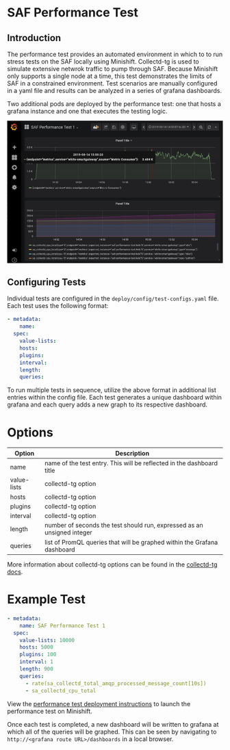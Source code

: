 # SAF Performance Test

## Introduction
The performance test provides an automated environment in which to to run stress tests on the SAF locally using Minishift. Collectd-tg is used to simulate extensive netwrok traffic to pump through SAF. Because Minishift only supports a single node at a time, this test demonstrates the limits of SAF in a constrained environment. Test scenarios are manually configured in a yaml file and results can be analyzed in a series of grafana dashboards.

Two additional pods are deployed by the performance test: one that hosts a grafana instance and one that executes the testing logic. 

![A Performance Test Dashboard](images/dashboard.png)

## Configuring Tests

Individual tests are configured in the `deploy/config/test-configs.yaml` file. Each test uses the following format:

```yaml
- metadata:
    name:
  spec:
    value-lists:
    hosts:
    plugins:
    interval:
    length:
    queries:
```

To run multiple tests in sequence, utilize the above format in additional list entries within the config file. Each test generates a unique dashboard within grafana and each query adds a new graph to its respective dashboard.

# Options

Option | Description
-------|------------
name | name of the test entry. This will be reflected in the dashboard title
value-lists | collectd-tg option
hosts | collectd-tg option
plugins | collectd-tg option
interval | collectd-tg option
length | number of seconds the test should run, expressed as an unsigned integer
queries | list of PromQL queries that will be graphed within the Grafana dashboard

More information about collectd-tg options can be found  in the [collectd-tg docs](https://collectd.org/documentation/manpages/collectd-tg.1.shtml).

# Example Test
```yaml
- metadata:
    name: SAF Performance Test 1
  spec:
    value-lists: 10000
    hosts: 5000
    plugins: 100
    interval: 1
    length: 900
    queries:
      - rate(sa_collectd_total_amqp_processed_message_count[10s])
      - sa_collectd_cpu_total
```
View the [performance test deployment instructions](deploy/README.md) to launch the performance test on Minishift.

Once each test is completed, a new dashboard will be written to grafana at which all of the queries will be graphed. This can be seen by navigating to `http://<grafana route URL>/dashboards` in a local browser. 
